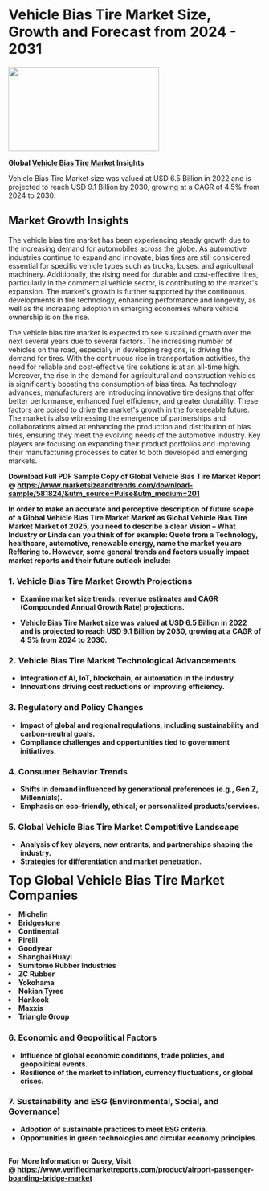 <H1>Vehicle Bias Tire Market Size, Growth and Forecast from 2024 - 2031</H1><img class="aligncenter size-medium wp-image-584254" src="https://thirdeyenews.in/wp-content/uploads/2024/09/Global-Market-Research-300x168.jpeg" alt="" width="300" height="168" /><p><strong>Global&nbsp;<a href="https://www.marketsizeandtrends.com/download-sample/581824/&amp;utm_source=Pulse&amp;utm_medium=201">Vehicle Bias Tire Market</a> Insights</strong></p><p>Vehicle Bias Tire Market size was valued at USD 6.5 Billion in 2022 and is projected to reach USD 9.1 Billion by 2030, growing at a CAGR of 4.5% from 2024 to 2030.</p><p><h2>Market Growth Insights</h2> <p>The vehicle bias tire market has been experiencing steady growth due to the increasing demand for automobiles across the globe. As automotive industries continue to expand and innovate, bias tires are still considered essential for specific vehicle types such as trucks, buses, and agricultural machinery. Additionally, the rising need for durable and cost-effective tires, particularly in the commercial vehicle sector, is contributing to the market's expansion. The market's growth is further supported by the continuous developments in tire technology, enhancing performance and longevity, as well as the increasing adoption in emerging economies where vehicle ownership is on the rise.</p> <p><strong></strong></p> <p>The vehicle bias tire market is expected to see sustained growth over the next several years due to several factors. The increasing number of vehicles on the road, especially in developing regions, is driving the demand for tires. With the continuous rise in transportation activities, the need for reliable and cost-effective tire solutions is at an all-time high. Moreover, the rise in the demand for agricultural and construction vehicles is significantly boosting the consumption of bias tires. As technology advances, manufacturers are introducing innovative tire designs that offer better performance, enhanced fuel efficiency, and greater durability. These factors are poised to drive the market's growth in the foreseeable future. The market is also witnessing the emergence of partnerships and collaborations aimed at enhancing the production and distribution of bias tires, ensuring they meet the evolving needs of the automotive industry. Key players are focusing on expanding their product portfolios and improving their manufacturing processes to cater to both developed and emerging markets.</p> <p><strong></p><p><span class=""><strong>Download Full PDF Sample Copy of Global Vehicle Bias Tire Market Report</strong> @ <a href="https://www.marketsizeandtrends.com/download-sample/581824/&amp;utm_source=Pulse&amp;utm_medium=201" target="_blank">https://www.marketsizeandtrends.com/download-sample/581824/&amp;utm_source=Pulse&amp;utm_medium=201</a></span></p><p>In order to make an accurate and perceptive description of future scope of a Global&nbsp;Vehicle Bias Tire Market Market as Global&nbsp;Vehicle Bias Tire Market Market of 2025, you need to describe a clear Vision &ndash; What Industry or Linda can you think of for example: Quote from a Technology, healthcare, automotive, renewable energy, name the market you are Reffering to. However, some general trends and factors usually impact market reports and their future outlook include:</p><h3>1.&nbsp;<strong>Vehicle Bias Tire Market Growth Projections</strong></h3><ul><li>Examine market size trends, revenue estimates and CAGR (Compounded Annual Growth Rate) projections.</li><li><p>Vehicle Bias Tire Market size was valued at USD 6.5 Billion in 2022 and is projected to reach USD 9.1 Billion by 2030, growing at a CAGR of 4.5% from 2024 to 2030.</p></li></ul><h3>2.&nbsp;<strong>Vehicle Bias Tire Market Technological Advancements</strong></h3><ul><li>Integration of AI, IoT, blockchain, or automation in the industry.</li><li>Innovations driving cost reductions or improving efficiency.</li></ul><h3>3.&nbsp;<strong>Regulatory and Policy Changes</strong></h3><ul><li>Impact of global and regional regulations, including sustainability and carbon-neutral goals.</li><li>Compliance challenges and opportunities tied to government initiatives.</li></ul><h3>4.&nbsp;<strong>Consumer Behavior Trends</strong></h3><ul><li>Shifts in demand influenced by generational preferences (e.g., Gen Z, Millennials).</li><li>Emphasis on eco-friendly, ethical, or personalized products/services.</li></ul><h3>5.&nbsp;<strong>Global Vehicle Bias Tire Market Competitive Landscape</strong></h3><ul><li>Analysis of key players, new entrants, and partnerships shaping the industry.</li><li>Strategies for differentiation and market penetration.</li></ul><p data-pm-slice="1 1 []"><span style="color: inherit; font-family: inherit; font-size: 25px;">Top Global Vehicle Bias Tire Market Companies</span></p><div class="" data-test-id=""><p><li>Michelin</li><li> Bridgestone</li><li> Continental</li><li> Pirelli</li><li> Goodyear</li><li> Shanghai Huayi</li><li> Sumitomo Rubber Industries</li><li> ZC Rubber</li><li> Yokohama</li><li> Nokian Tyres</li><li> Hankook</li><li> Maxxis</li><li> Triangle Group</li></p></div><h3>6.&nbsp;<strong>Economic and Geopolitical Factors</strong></h3><ul><li>Influence of global economic conditions, trade policies, and geopolitical events.</li><li>Resilience of the market to inflation, currency fluctuations, or global crises.</li></ul><h3>7.&nbsp;<strong>Sustainability and ESG (Environmental, Social, and Governance)</strong></h3><ul><li>Adoption of sustainable practices to meet ESG criteria.</li><li>Opportunities in green technologies and circular economy principles.</li></ul><h2><strong style="font-size: 14px;">For More Information or Query, Visit @&nbsp;</strong><a style="background-color: #ffffff; font-size: 14px;" href="https://www.marketsizeandtrends.com/report/vehicle-bias-tire-market/" target="_blank">https://www.verifiedmarketreports.com/product/airport-passenger-boarding-bridge-market</a></h2>
